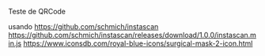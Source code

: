 Teste de QRCode


usando https://github.com/schmich/instascan
https://github.com/schmich/instascan/releases/download/1.0.0/instascan.min.js
https://www.iconsdb.com/royal-blue-icons/surgical-mask-2-icon.html